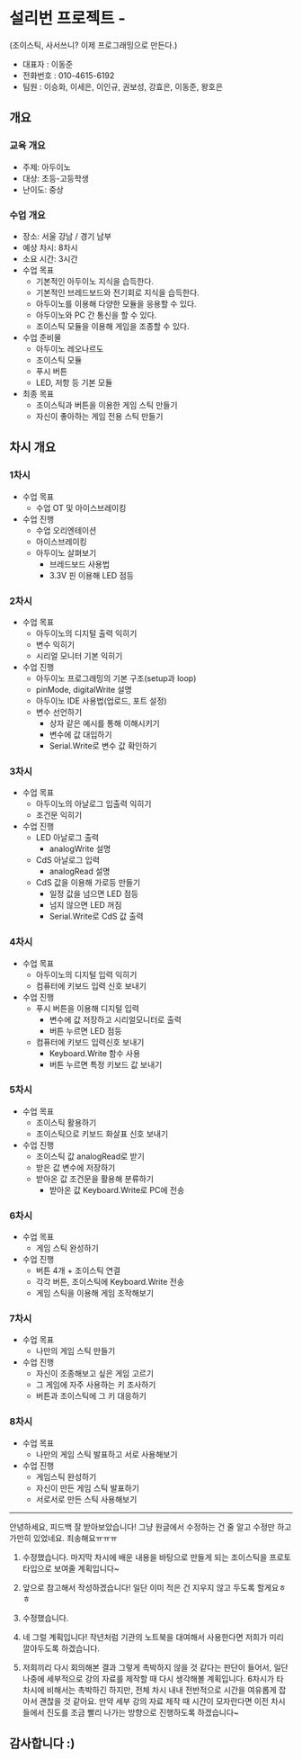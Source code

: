﻿ # 설리번 프로젝트 - 
(조이스틱, 사서쓰니? 이제 프로그래밍으로 만든다.)

- 대표자 : 이동준
- 전화번호 : 010-4615-6192
- 팀원 : 이승화, 이세은, 이인규, 권보성, 강효은, 이동준, 왕호은


## 개요
### 교육 개요
- 주제: 아두이노
- 대상: 초등-고등학생
- 난이도: 중상

### 수업 개요
- 장소: 서울 강남 / 경기 남부
- 예상 차시: 8차시
- 소요 시간: 3시간
- 수업 목표
   - 기본적인 아두이노 지식을 습득한다.
   - 기본적인 브레드보드와 전기회로 지식을 습득한다.
   - 아두이노를 이용해 다양한 모듈을 응용할 수 있다. 
   - 아두이노와 PC 간 통신을 할 수 있다.
   - 조이스틱 모듈을 이용해 게임을 조종할 수 있다.
- 수업 준비물
   - 아두이노 레오나르도
   - 조이스틱 모듈
   - 푸시 버튼
   - LED, 저항 등 기본 모듈
- 최종 목표
   - 조이스틱과 버튼을 이용한 게임 스틱 만들기
   - 자신이 좋아하는 게임 전용 스틱 만들기

## 차시 개요
### 1차시
- 수업 목표
   - 수업 OT 및 아이스브레이킹
- 수업 진행
   - 수업 오리엔테이션
   - 아이스브레이킹
   - 아두이노 살펴보기
       - 브레드보드 사용법
       - 3.3V 핀 이용해 LED 점등
### 2차시
- 수업 목표
   - 아두이노의 디지털 출력 익히기
   - 변수 익히기
   - 시리얼 모니터 기본 익히기
- 수업 진행
   - 아두이노 프로그래밍의 기본 구조(setup과 loop)
   - pinMode, digitalWrite 설명
   - 아두이노 IDE 사용법(업로드, 포트 설정)
   - 변수 선언하기
       - 상자 같은 예시를 통해 이해시키기
       - 변수에 값 대입하기
       - Serial.Write로 변수 값 확인하기
### 3차시
- 수업 목표
   - 아두이노의 아날로그 입출력 익히기
   - 조건문 익히기
- 수업 진행
   - LED 아날로그 출력
       - analogWrite 설명
   - CdS 아날로그 입력
       - analogRead 설명
   - CdS 값을 이용해 가로등 만들기
       - 일정 값을 넘으면 LED 점등
       - 넘지 않으면 LED 꺼짐
       - Serial.Write로 CdS 값 출력


### 4차시
- 수업 목표
   - 아두이노의 디지털 입력 익히기
   - 컴퓨터에 키보드 입력 신호 보내기
- 수업 진행
   - 푸시 버튼을 이용해 디지털 입력
       - 변수에 값 저장하고 시리얼모니터로 출력
       - 버튼 누르면 LED 점등
   - 컴퓨터에 키보드 입력신호 보내기
       - Keyboard.Write 함수 사용
       - 버튼 누르면 특정 키보드 값 보내기

### 5차시
- 수업 목표
   - 조이스틱 활용하기
   - 조이스틱으로 키보드 화살표 신호 보내기
- 수업 진행
   - 조이스틱 값 analogRead로 받기
   - 받은 값 변수에 저장하기
   - 받아온 값 조건문을 활용해 분류하기
       - 받아온 값 Keyboard.Write로 PC에 전송

### 6차시
- 수업 목표
   - 게임 스틱 완성하기
- 수업 진행
   - 버튼 4개 + 조이스틱 연결
   - 각각 버튼, 조이스틱에 Keyboard.Write 전송
   - 게임 스틱을 이용해 게임 조작해보기

### 7차시
- 수업 목표
   - 나만의 게임 스틱 만들기
- 수업 진행
   - 자신이 조종해보고 싶은 게임 고르기
   - 그 게임에 자주 사용하는 키 조사하기
   - 버튼과 조이스틱에 그 키 대응하기

### 8차시
- 수업 목표
   - 나만의 게임 스틱 발표하고 서로 사용해보기
- 수업 진행
   - 게임스틱 완성하기
   - 자신이 만든 게임 스틱 발표하기
   - 서로서로 만든 스틱 사용해보기
   
   
 ---
   안녕하세요, 피드백 잘 받아보았습니다!
그냥 원글에서 수정하는 건 줄 알고 수정만 하고 가만히 있었네요. 죄송해요ㅠㅠㅠ

1. 수정했습니다.
마지막 차시에 배운 내용을 바탕으로 만들게 되는 조이스틱을 프로토타입으로 보여줄 계획입니다~

2. 앞으로 참고해서 작성하겠습니다!
일단 이미 적은 건 지우지 않고 두도록 할게요ㅎㅎ

3. 수정했습니다.

4. 네 그럴 계획입니다! 작년처럼 기관의 노트북을 대여해서 사용한다면 저희가 미리 깔아두도록 하겠습니다.

5. 저희끼리 다시 회의해본 결과 그렇게 촉박하지 않을 것 같다는 판단이 들어서, 일단 나중에 세부적으로 강의 자료를 제작할 때 다시 생각해볼 계획입니다.
6차시가 타 차시에 비해서는 촉박하긴 하지만, 전체 차시 내내 전반적으로 시간을 여유롭게 잡아서 괜찮을 것 같아요.
만약 세부 강의 자료 제작 때 시간이 모자란다면 이전 차시들에서 진도를 조금 빨리 나가는 방향으로 진행하도록 하겠습니다~

감사합니다 :)
---
